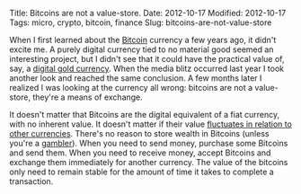 Title: Bitcoins are not a value-store.
Date: 2012-10-17
Modified: 2012-10-17
Tags: micro, crypto, bitcoin, finance
Slug: bitcoins-are-not-value-store

When I first learned about the [Bitcoin](https://en.wikipedia.org/wiki/Bitcoin) currency a few years ago, it didn't excite me. A purely digital currency tied to no material good seemed an interesting project, but I didn't see that it could have the practical value of, say, a [digital gold currency](https://en.wikipedia.org/wiki/Digital_gold_currency). When the media blitz occurred last year I took another look and reached the same conclusion. A few months later I realized I was looking at the currency all wrong: bitcoins are not a value-store, they're a means of exchange.

It doesn't matter that Bitcoins are the digital equivalent of a fiat currency, with no inherent value. It doesn't matter if their value [fluctuates in relation to other currencies](http://arstechnica.com/tech-policy/2011/10/bitcoin-implodes-down-more-than-90-percent-from-june-peak/). There's no reason to store wealth in Bitcoins (unless you're a [gambler](https://en.wikipedia.org/wiki/Speculation)). When you need to send money, purchase some Bitcoins and send them. When you need to receive money, accept Bitcoins and exchange them immediately for another currency. The value of the bitcoins only need to remain stable for the amount of time it takes to complete a transaction.
